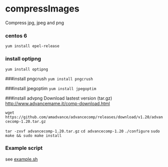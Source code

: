 # compressImages
Compress jpg, jpeg and png

### centos 6
`yum install epel-release`

### install optipng
`yum install optipng`

###install pngcrush
`yum install pngcrush`

###install jpegoptim
`yum install jpegoptim`


###install advpng
Download lastest version (tar.gz)
http://www.advancemame.it/comp-download.html

`wget https://github.com/amadvance/advancecomp/releases/download/v1.20/advancecomp-1.20.tar.gz`

`tar -zxvf advancecomp-1.20.tar.gz`
`cd advancecomp-1.20`
`./configure`
`sudo make && sudo make install`


### Example script
see [example.sh](example.sh)
